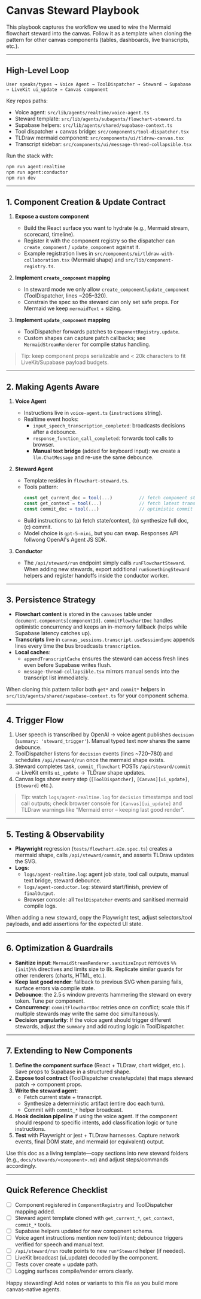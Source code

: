 # Canvas Steward Playbook

This playbook captures the workflow we used to wire the Mermaid flowchart steward into the canvas. Follow it as a template when cloning the pattern for other canvas components (tables, dashboards, live transcripts, etc.).

---

## High-Level Loop

```
User speaks/types → Voice Agent → ToolDispatcher → Steward → Supabase → LiveKit ui_update → Canvas component
```

Key repos paths:
- Voice agent: `src/lib/agents/realtime/voice-agent.ts`
- Steward template: `src/lib/agents/subagents/flowchart-steward.ts`
- Supabase helpers: `src/lib/agents/shared/supabase-context.ts`
- Tool dispatcher + canvas bridge: `src/components/tool-dispatcher.tsx`
- TLDraw mermaid component: `src/components/ui/tldraw-canvas.tsx`
- Transcript sidebar: `src/components/ui/message-thread-collapsible.tsx`

Run the stack with:
```bash
npm run agent:realtime
npm run agent:conductor
npm run dev
```

---

## 1. Component Creation & Update Contract

1. **Expose a custom component**
   - Build the React surface you want to hydrate (e.g., Mermaid stream, scorecard, timeline).
   - Register it with the component registry so the dispatcher can `create_component` / `update_component` against it.
   - Example registration lives in `src/components/ui/tldraw-with-collaboration.tsx` (Mermaid shape) and `src/lib/component-registry.ts`.

2. **Implement `create_component` mapping**
   - In steward mode we only allow `create_component`/`update_component` (ToolDispatcher, lines ~205–320).
   - Constrain the spec so the steward can only set safe props. For Mermaid we keep `mermaidText` + sizing.

3. **Implement `update_component` mapping**
   - ToolDispatcher forwards patches to `ComponentRegistry.update`.
   - Custom shapes can capture patch callbacks; see `MermaidStreamRenderer` for compile status handling.

> Tip: keep component props serializable and < 20k characters to fit LiveKit/Supabase payload budgets.

---

## 2. Making Agents Aware

1. **Voice Agent**
   - Instructions live in `voice-agent.ts` (`instructions` string).
   - Realtime event hooks:
     - `input_speech_transcription_completed`: broadcasts decisions after a debounce.
     - `response_function_call_completed`: forwards tool calls to browser.
     - **Manual text bridge** (added for keyboard input): we create a `llm.ChatMessage` and re-use the same debounce.

2. **Steward Agent**
   - Template resides in `flowchart-steward.ts`.
   - Tools pattern:
     ```ts
     const get_current_doc = tool(...)          // fetch component state
     const get_context = tool(...)              // fetch latest transcript window
     const commit_doc = tool(...)               // optimistic commit + LiveKit broadcast
     ```
   - Build instructions to (a) fetch state/context, (b) synthesize full doc, (c) commit.
   - Model choice is `gpt-5-mini`, but you can swap. Responses API follwong OpenAI's Agent JS SDK.

3. **Conductor**
   - The `/api/steward/run` endpoint simply calls `runFlowchartSteward`. When adding new stewards, export additional `runSomethingSteward` helpers and register handoffs inside the conductor worker.

---

## 3. Persistence Strategy

- **Flowchart content** is stored in the `canvases` table under `document.components[componentId]`. `commitFlowchartDoc` handles optimistic concurrency and keeps an in-memory fallback (helps while Supabase latency catches up).
- **Transcripts** live in `canvas_sessions.transcript`. `useSessionSync` appends lines every time the bus broadcasts `transcription`.
- **Local caches**:
  - `appendTranscriptCache` ensures the steward can access fresh lines even before Supabase writes flush.
  - `message-thread-collapsible.tsx` mirrors manual sends into the transcript list immediately.

When cloning this pattern tailor both `get*` and `commit*` helpers in `src/lib/agents/shared/supabase-context.ts` for your component schema.

---

## 4. Trigger Flow

1. User speech is transcribed by OpenAI → voice agent publishes `decision` (`summary: 'steward_trigger'`). Manual typed text now shares the same debounce.
2. ToolDispatcher listens for `decision` events (lines ~720–780) and schedules `/api/steward/run` once the mermaid shape exists.
3. Steward completes task, `commit_flowchart` POSTs `/api/steward/commit` → LiveKit emits `ui_update` → TLDraw shape updates.
4. Canvas logs show every step (`[ToolDispatcher]`, `[Canvas][ui_update]`, `[Steward]` etc.).

> Tip: watch `logs/agent-realtime.log` for `decision` timestamps and tool call outputs; check browser console for `[Canvas][ui_update]` and TLDraw warnings like “Mermaid error – keeping last good render”.

---

## 5. Testing & Observability

- **Playwright** regression (`tests/flowchart.e2e.spec.ts`) creates a mermaid shape, calls `/api/steward/commit`, and asserts TLDraw updates the SVG.
- **Logs**:
  - `logs/agent-realtime.log`: agent job state, tool call outputs, manual text bridge, steward debounce.
  - `logs/agent-conductor.log`: steward start/finish, preview of `finalOutput`.
  - Browser console: all `ToolDispatcher` events and sanitised mermaid compile logs.

When adding a new steward, copy the Playwright test, adjust selectors/tool payloads, and add assertions for the expected UI state.

---

## 6. Optimization & Guardrails

- **Sanitize input**: `MermaidStreamRenderer.sanitizeInput` removes `%%{init}%%` directives and limits size to 8k. Replicate similar guards for other renderers (charts, HTML, etc.).
- **Keep last good render**: fallback to previous SVG when parsing fails, surface errors via compile state.
- **Debounce**: the 2.5 s window prevents hammering the steward on every token. Tune per component.
- **Concurrency**: `commitFlowchartDoc` retries once on conflict; scale this if multiple stewards may write the same doc simultaneously.
- **Decision granularity**: If the voice agent should trigger different stewards, adjust the `summary` and add routing logic in ToolDispatcher.

---

## 7. Extending to New Components

1. **Define the component surface** (React + TLDraw, chart widget, etc.). Save props to Supabase in a structured shape.
2. **Expose tool contract** (ToolDispatcher create/update) that maps steward patch → component props.
3. **Write the steward agent**:
   - Fetch current state + transcript.
   - Synthesize a deterministic artifact (entire doc each turn).
   - Commit with `commit_*` helper broadcast.
4. **Hook decision pipeline** if using the voice agent. If the component should respond to specific intents, add classification logic or tune instructions.
5. **Test** with Playwright or jest + TLDraw harnesses. Capture network events, final DOM state, and mermaid (or equivalent) output.

Use this doc as a living template—copy sections into new steward folders (e.g., `docs/stewards/<component>.md`) and adjust steps/commands accordingly.

---

## Quick Reference Checklist

- [ ] Component registered in `ComponentRegistry` and ToolDispatcher mapping added.
- [ ] Steward agent template cloned with `get_current_*`, `get_context`, `commit_*` tools.
- [ ] Supabase helpers updated for new component schema.
- [ ] Voice agent instructions mention new tool/intent; debounce triggers verified for speech and manual text.
- [ ] `/api/steward/run` route points to new `run*Steward` helper (if needed).
- [ ] LiveKit broadcast (ui_update) decoded by the component.
- [ ] Tests cover create + update path.
- [ ] Logging surfaces compile/render errors clearly.

Happy stewarding! Add notes or variants to this file as you build more canvas-native agents.
